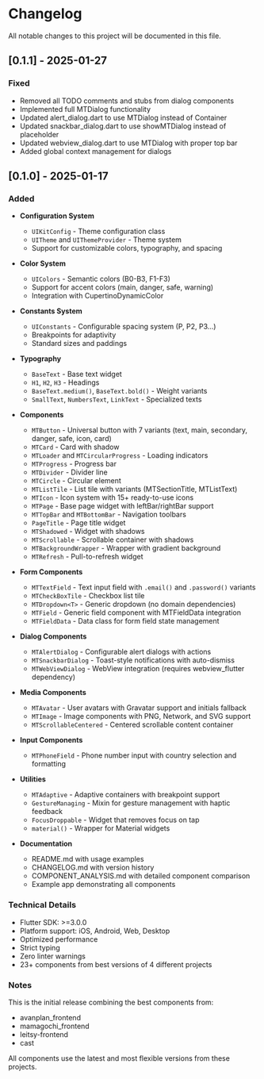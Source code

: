 # Changelog

All notable changes to this project will be documented in this file.

## [0.1.1] - 2025-01-27

### Fixed
- Removed all TODO comments and stubs from dialog components
- Implemented full MTDialog functionality
- Updated alert_dialog.dart to use MTDialog instead of Container
- Updated snackbar_dialog.dart to use showMTDialog instead of placeholder
- Updated webview_dialog.dart to use MTDialog with proper top bar
- Added global context management for dialogs

## [0.1.0] - 2025-01-17

### Added

- **Configuration System**
  - `UIKitConfig` - Theme configuration class
  - `UITheme` and `UIThemeProvider` - Theme system
  - Support for customizable colors, typography, and spacing

- **Color System**
  - `UIColors` - Semantic colors (B0-B3, F1-F3)
  - Support for accent colors (main, danger, safe, warning)
  - Integration with CupertinoDynamicColor

- **Constants System**
  - `UIConstants` - Configurable spacing system (P, P2, P3...)
  - Breakpoints for adaptivity
  - Standard sizes and paddings

- **Typography**
  - `BaseText` - Base text widget
  - `H1`, `H2`, `H3` - Headings
  - `BaseText.medium()`, `BaseText.bold()` - Weight variants
  - `SmallText`, `NumbersText`, `LinkText` - Specialized texts

- **Components**
  - `MTButton` - Universal button with 7 variants (text, main, secondary, danger, safe, icon, card)
  - `MTCard` - Card with shadow
  - `MTLoader` and `MTCircularProgress` - Loading indicators
  - `MTProgress` - Progress bar
  - `MTDivider` - Divider line
  - `MTCircle` - Circular element
  - `MTListTile` - List tile with variants (MTSectionTitle, MTListText)
  - `MTIcon` - Icon system with 15+ ready-to-use icons
  - `MTPage` - Base page widget with leftBar/rightBar support
  - `MTTopBar` and `MTBottomBar` - Navigation toolbars
  - `PageTitle` - Page title widget
  - `MTShadowed` - Widget with shadows
  - `MTScrollable` - Scrollable container with shadows
  - `MTBackgroundWrapper` - Wrapper with gradient background
  - `MTRefresh` - Pull-to-refresh widget

- **Form Components**
  - `MTTextField` - Text input field with `.email()` and `.password()` variants
  - `MTCheckBoxTile` - Checkbox list tile
  - `MTDropdown<T>` - Generic dropdown (no domain dependencies)
  - `MTField` - Generic field component with MTFieldData integration
  - `MTFieldData` - Data class for form field state management

- **Dialog Components**
  - `MTAlertDialog` - Configurable alert dialogs with actions
  - `MTSnackbarDialog` - Toast-style notifications with auto-dismiss
  - `MTWebViewDialog` - WebView integration (requires webview_flutter dependency)

- **Media Components**
  - `MTAvatar` - User avatars with Gravatar support and initials fallback
  - `MTImage` - Image components with PNG, Network, and SVG support
  - `MTScrollableCentered` - Centered scrollable content container

- **Input Components**
  - `MTPhoneField` - Phone number input with country selection and formatting

- **Utilities**
  - `MTAdaptive` - Adaptive containers with breakpoint support
  - `GestureManaging` - Mixin for gesture management with haptic feedback
  - `FocusDroppable` - Widget that removes focus on tap
  - `material()` - Wrapper for Material widgets

- **Documentation**
  - README.md with usage examples
  - CHANGELOG.md with version history
  - COMPONENT_ANALYSIS.md with detailed component comparison
  - Example app demonstrating all components

### Technical Details

- Flutter SDK: >=3.0.0
- Platform support: iOS, Android, Web, Desktop
- Optimized performance
- Strict typing
- Zero linter warnings
- 23+ components from best versions of 4 different projects

### Notes

This is the initial release combining the best components from:
- avanplan_frontend
- mamagochi_frontend  
- leitsy-frontend
- cast

All components use the latest and most flexible versions from these projects.